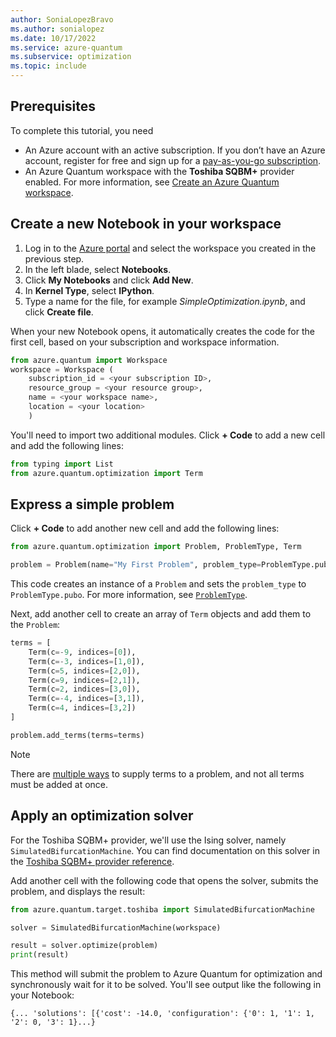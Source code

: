 ```yaml
---
author: SoniaLopezBravo
ms.author: sonialopez
ms.date: 10/17/2022
ms.service: azure-quantum
ms.subservice: optimization
ms.topic: include
---
```


## Prerequisites

To complete this tutorial, you need

- An Azure account with an active subscription. If you don’t have an Azure account, register for free and sign up for a [pay-as-you-go subscription](https://azure.microsoft.com/offers/ms-azr-0003p/).
- An Azure Quantum workspace with the **Toshiba SQBM+** provider enabled. For more information, see [Create an Azure Quantum workspace](xref:microsoft.quantum.how-to.workspace).

## Create a new Notebook in your workspace

1. Log in to the [Azure portal](https://portal.azure.com/) and select the workspace you created in the previous step.
1. In the left blade, select **Notebooks**.
1. Click **My Notebooks** and click **Add New**.
1. In **Kernel Type**, select **IPython**.
1. Type a name for the file, for example *SimpleOptimization.ipynb*, and click **Create file**. 

When your new Notebook opens, it automatically creates the code for the first cell, based on your subscription and workspace information.

```py
from azure.quantum import Workspace
workspace = Workspace (
    subscription_id = <your subscription ID>, 
    resource_group = <your resource group>,   
    name = <your workspace name>,          
    location = <your location>        
    )
```

You'll need to import two additional modules. Click **+ Code** to add a new cell and add the following lines:


```py
from typing import List
from azure.quantum.optimization import Term
```

## Express a simple problem

Click **+ Code** to add another new cell and add the following lines:

```py
from azure.quantum.optimization import Problem, ProblemType, Term

problem = Problem(name="My First Problem", problem_type=ProblemType.pubo)
```

This code creates an instance of a `Problem` and sets the `problem_type` to  `ProblemType.pubo`. For more information, see [`ProblemType`](xref:microsoft.quantum.optimization.problem-type).

Next, add another cell to create an array of `Term` objects and add them to the `Problem`:

```py
terms = [
    Term(c=-9, indices=[0]),
    Term(c=-3, indices=[1,0]),
    Term(c=5, indices=[2,0]),
    Term(c=9, indices=[2,1]),
    Term(c=2, indices=[3,0]),
    Term(c=-4, indices=[3,1]),
    Term(c=4, indices=[3,2])
]

problem.add_terms(terms=terms)
```

> [!NOTE]
> There are [multiple ways](xref:microsoft.quantum.optimization.express-problem#Ways-to-supply-problem-terms) to supply terms to a problem, and not all terms must be added at once.

## Apply an optimization solver

For the Toshiba SQBM+ provider, we'll use the Ising solver, namely `SimulatedBifurcationMachine`. You can find documentation on this solver in the [Toshiba SQBM+ provider reference](xref:microsoft.quantum.providers.optimization.toshiba).

Add another cell with the following code that opens the solver, submits the problem, and displays the result:

```py
from azure.quantum.target.toshiba import SimulatedBifurcationMachine

solver = SimulatedBifurcationMachine(workspace)

result = solver.optimize(problem)
print(result)
```

This method will submit the problem to Azure Quantum for optimization and synchronously wait for it to be solved. You'll see output like the following in your Notebook:

```output
{... 'solutions': [{'cost': -14.0, 'configuration': {'0': 1, '1': 1, '2': 0, '3': 1}...}
```

